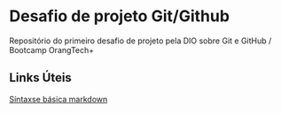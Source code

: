 # Desafio de projeto Git/Github
Repositório do primeiro desafio de projeto pela DIO sobre Git e GitHub / Bootcamp OrangTech+  


## Links Úteis
[Síntaxse básica markdown](https://www.markdownguide.org/basic-syntax/)

